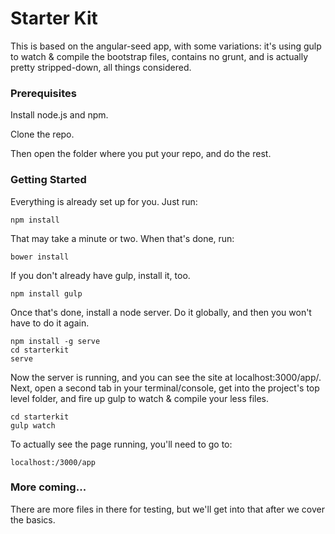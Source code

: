 # Starter Kit 

This is based on the angular-seed app, with some variations: it's using gulp to watch & compile the bootstrap files, contains no grunt, and is actually pretty stripped-down, all things considered.

### Prerequisites

Install node.js and npm. 

Clone the repo. 

Then open the folder where you put your repo, and do the rest.

### Getting Started

Everything is already set up for you. Just run:

```
npm install
```

That may take a minute or two. When that's done, run:

```
bower install
```

If you don't already have gulp, install it, too.

```
npm install gulp
```

Once that's done, install a node server. Do it globally, and then you won't have to do it again. 

```
npm install -g serve
cd starterkit
serve
```

Now the server is running, and you can see the site at localhost:3000/app/. Next, open a second tab in your terminal/console, get into the project's top level folder, and fire up gulp to watch & compile your less files. 

```
cd starterkit
gulp watch
```

To actually see the page running, you'll need to go to:

```
localhost:/3000/app
```

### More coming...
 
There are more files in there for testing, but we'll get into that after we cover the basics. 
